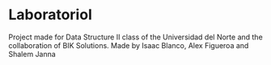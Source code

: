 # LaboratorioI
Project made for Data Structure II class of the Universidad del Norte and the collaboration of BIK Solutions.
Made by Isaac Blanco, Alex Figueroa and Shalem Janna

